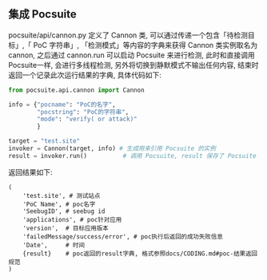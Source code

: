 
集成 Pocsuite
----------

pocsuite/api/cannon.py 定义了 Cannon 类, 可以通过传递一个包含「待检测目标」,「 PoC 字符串」, 「检测模式」等内容的字典来获得 Cannon 类实例取名为 cannon, 之后通过 cannon.run 可以启动 Pocsuite 来进行检测, 此时和直接调用Pocsuite一样, 会进行多线程检测, 另外将切换到静默模式不输出任何内容, 结束时返回一个记录此次运行结果的字典, 具体代码如下:

``` python
from pocsuite.api.cannon import Cannon

info = {"pocname": "PoC的名字",
        "pocstring": "PoC的字符串",
        "mode": "verify( or attack)"
        }

target = "test.site"
invoker = Cannon(target, info) # 生成用来引用 Pocsuite 的实例
result = invoker.run()			# 调用 Pocsuite, result 保存了 Pocsuite 执行的返回结果
```

返回结果如下:

```
(
	'test.site', # 测试站点
	'PoC Name', # poc名字
	'SeebugID', # seebug id
	'applications', # poc针对应用
	'version', 	# 目标应用版本
	'failedMessage/success/error', # poc执行后返回的成功失败信息
	'Date', 	# 时间
	{result}	# poc返回的result字典, 格式参照docs/CODING.md#poc-结果返回规范
)
```